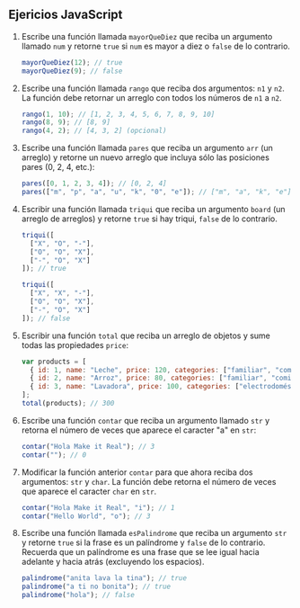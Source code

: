 ## Ejericios JavaScript

1. Escribe una función llamada `mayorQueDiez` que reciba un argumento llamado `num` y retorne `true` si `num` es mayor a diez o `false` de lo contrario.

    ```js
    mayorQueDiez(12); // true
    mayorQueDiez(9); // false
    ```

2. Escribe una función llamada `rango` que reciba dos argumentos: `n1` y `n2`. La función debe retornar un arreglo con todos los números de `n1` a `n2`.

    ```js
    rango(1, 10); // [1, 2, 3, 4, 5, 6, 7, 8, 9, 10]
    rango(8, 9); // [8, 9]
    rango(4, 2); // [4, 3, 2] (opcional)
    ```

3. Escribe una función llamada `pares` que reciba un argumento `arr` (un arreglo) y retorne un nuevo arreglo que incluya sólo las posiciones pares (0, 2, 4, etc.):

    ```js
    pares([0, 1, 2, 3, 4]); // [0, 2, 4]
    pares(["m", "p", "a", "u", "k", "0", "e"]); // ["m", "a", "k", "e"]
    ```

4. Escribir una función llamada `triqui` que reciba un argumento `board` (un arreglo de arreglos) y retorne `true` si hay triqui, `false` de lo contrario.

   ```js
   triqui([
     ["X", "O", "-"],
     ["O", "O", "X"],
     ["-", "O", "X"]
   ]); // true

   triqui([
     ["X", "X", "-"],
     ["O", "O", "X"],
     ["-", "O", "X"]
   ]); // false
   ```

5. Escribir una función `total` que reciba un arreglo de objetos y sume todas las propiedades `price`:

    ```js
    var products = [
      { id: 1, name: "Leche", price: 120, categories: ["familiar", "comida"] },
      { id: 2, name: "Arroz", price: 80, categories: ["familiar", "comida"] },
      { id: 3, name: "Lavadora", price: 100, categories: ["electrodomésticos"] }
    ];
    total(products); // 300

6. Escribe una función `contar` que reciba un argumento llamado `str` y retorna el número de veces que aparece el caracter "a" en `str`:

    ```js
    contar("Hola Make it Real"); // 3
    contar(""); // 0
    ```

7. Modificar la función anterior `contar` para que ahora reciba dos argumentos: `str` y `char`. La función debe retorna el número de veces que aparece el caracter `char` en `str`.

    ```js
    contar("Hola Make it Real", "i"); // 1
    contar("Hello World", "o"); // 3
    ```

8. Escribe una función llamada `esPalindrome` que reciba un argumento `str` y retorne `true` si la frase es un palíndrome y `false` de lo contrario. Recuerda que un palíndrome es una frase que se lee igual hacia adelante y hacia atrás (excluyendo los espacios).

    ```js
    palindrome("anita lava la tina"); // true
    palindrome("a ti no bonita"); // true
    palindrome("hola"); // false
